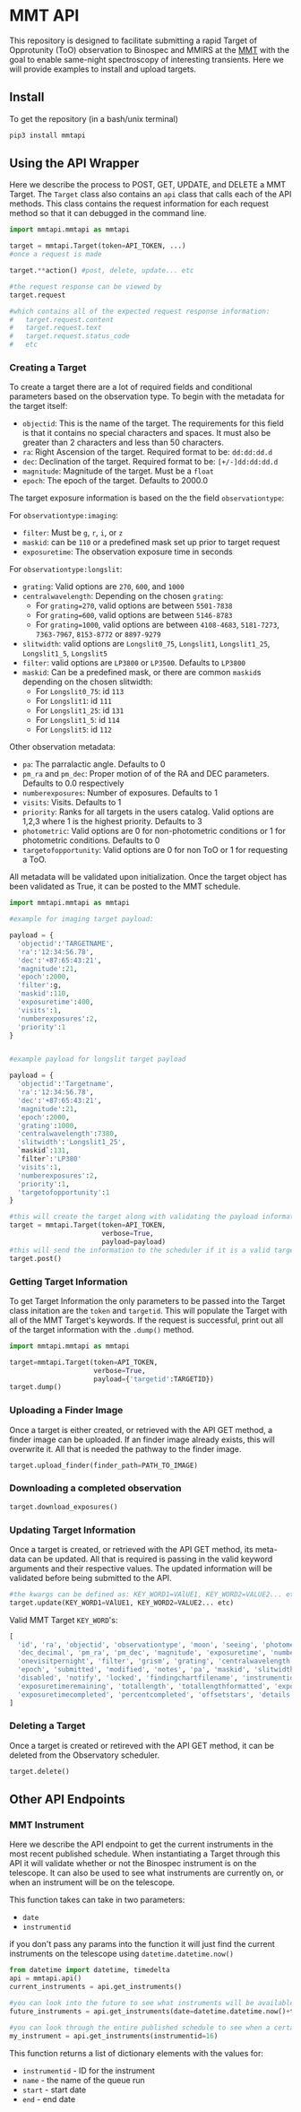 # MMT API

This repository is designed to facilitate submitting a rapid Target of Opprotunity (ToO) observation to Binospec and MMIRS at the [MMT](https://www.mmto.org/) with the goal to enable same-night spectroscopy of interesting transients. Here we will provide examples to install and upload targets.

## Install
To get the repository (in a bash/unix terminal)
```bash
pip3 install mmtapi
```

## Using the API Wrapper

Here we describe the process to POST, GET, UPDATE, and DELETE a MMT Target. The `Target` class also contains an `api` class that calls each of the API methods. This class contains the request information for each request method so that it can debugged in the command line. 

```python
import mmtapi.mmtapi as mmtapi

target = mmtapi.Target(token=API_TOKEN, ...)
#once a request is made

target.**action() #post, delete, update... etc

#the request response can be viewed by
target.request

#which contains all of the expected request response information:
#   target.request.content
#   target.request.text
#   target.request.status_code
#   etc
```

### Creating a Target

To create a target there are a lot of required fields and conditional parameters based on the observation type. To begin with the metadata for the target itself:

* `objectid`: This is the name of the target. The requirements for this field is that it contains no special characters and spaces. It must also be greater than 2 characters and less than 50 characters.
* `ra`: Right Ascension of the target. Required format to be: `dd:dd:dd.d`
* `dec`: Declination of the target. Required format to be: `[+/-]dd:dd:dd.d`
* `magnitude`: Magnitude of the target. Must be a `float`
* `epoch`: The epoch of the target. Defaults to 2000.0

The target exposure information is based on the the field `observationtype`:

For `observationtype:imaging`:
* `filter`: Must be `g`, `r`, `i`, or `z`
* `maskid`: can be `110` or a predefined mask set up prior to target request
* `exposuretime`: The observation exposure time in seconds

For `observationtype:longslit`:
* `grating`: Valid options are `270`, `600`, and `1000`
* `centralwavelength`: Depending on the chosen `grating`:
  * For `grating=270`, valid options are between `5501-7838`
  * For `grating=600`, valid options are between `5146-8783`
  * For `grating=1000`, valid options are between `4108-4683`, `5181-7273`, `7363-7967`, `8153-8772` or `8897-9279`
* `slitwidth`: valid options are `Longslit0_75`, `Longslit1`, `Longslit1_25`, `Longslit1_5`, `Longslit5`
* `filter`: valid options are `LP3800` or `LP3500`. Defaults to `LP3800`
* `maskid`: Can be a predefined mask, or there are common `maskid`s depending on the chosen slitwidth:
  * For `Longslit0_75`: id `113`
  * For `Longslit1`: id `111`
  * For `Longslit1_25`: id `131`
  * For `Longslit1_5`: id `114`
  * For `Longslit5`: id `112`

Other observation metadata:

* `pa`: The parralactic angle. Defaults to 0
* `pm_ra` and `pm_dec`: Proper motion of of the RA and DEC parameters. Defaults to 0.0 respectively
* `numberexposures`: Number of exposures. Defaults to 1
* `visits`: Visits. Defaults to 1
* `priority`: Ranks for all targets in the users catalog. Valid options are 1,2,3 where 1 is the highest priority. Defaults to 3
* `photometric`: Valid options are 0 for non-photometric conditions or 1 for photometric conditions. Defaults to 0
* `targetofopportunity`: Valid options are 0 for non ToO or 1 for requesting a ToO.

All metadata will be validated upon initialization. Once the target object has been validated as True, it can be posted to the MMT schedule.

```python
import mmtapi.mmtapi as mmtapi

#example for imaging target payload:

payload = {
  'objectid':'TARGETNAME',
  'ra':'12:34:56.78',
  'dec':'+87:65:43:21',
  'magnitude':21,
  'epoch':2000,
  'filter':g,
  'maskid':110,
  'exposuretime':400,
  'visits':1,
  'numberexposures':2,
  'priority':1
}


#example payload for longslit target payload

payload = {
  'objectid':'Targetname',
  'ra':'12:34:56.78',
  'dec':'+87:65:43:21',
  'magnitude':21,
  'epoch':2000,
  'grating':1000,
  'centralwavelength':7380,
  'slitwidth':'Longslit1_25',
  `maskid`:131,
  `filter`:'LP380'
  'visits':1,
  'numberexposures':2,
  'priority':1,
  'targetofopportunity':1
}

#this will create the target along with validating the payload information. It will inform the user of any errors or warnings associated with the metadata
target = mmtapi.Target(token=API_TOKEN, 
                       verbose=True, 
                       payload=payload)
#this will send the information to the scheduler if it is a valid target
target.post()
```

### Getting Target Information

To get Target Information the only parameters to be passed into the Target class initation are the `token` and `targetid`. This will populate the Target with all of the MMT Target's keywords. If the request is successful, print out all of the target information with the `.dump()` method.

```python
import mmtapi.mmtapi as mmtapi

target=mmtapi.Target(token=API_TOKEN,
                     verbose=True,
                     payload={'targetid':TARGETID})
target.dump()
```

### Uploading a Finder Image

Once a target is either created, or retrieved with the API GET method, a finder image can be uploaded. If an finder image already exists, this will overwrite it. All that is needed the pathway to the finder image.

```python
target.upload_finder(finder_path=PATH_TO_IMAGE)
```

### Downloading a completed observation

```python
target.download_exposures()
```

### Updating Target Information

Once a target is created, or retrieved with the API GET method, its meta-data can be updated. All that is required is passing in the valid keyword arguments and their respective values. The updated information will be validated before being submitted to the API.

```python
#the kwargs can be defined as: KEY_WORD1=VAlUE1, KEY_WORD2=VALUE2... etc 
target.update(KEY_WORD1=VAlUE1, KEY_WORD2=VALUE2... etc)
```

Valid MMT Target `KEY_WORD`'s:

```python
[
  'id', 'ra', 'objectid', 'observationtype', 'moon', 'seeing', 'photometric', 'priority', 'dec', 'ra_decimal', 
  'dec_decimal', 'pm_ra', 'pm_dec', 'magnitude', 'exposuretime', 'numberexposures', 'visits', 
  'onevisitpernight', 'filter', 'grism', 'grating', 'centralwavelength', 'readtab', 'gain', 'dithersize', 
  'epoch', 'submitted', 'modified', 'notes', 'pa', 'maskid', 'slitwidth', 'slitwidthproperty', 'iscomplete',
  'disabled', 'notify', 'locked', 'findingchartfilename', 'instrumentid', 'targetofopportunity', 'reduced',
  'exposuretimeremaining', 'totallength', 'totallengthformatted', 'exposuretimeremainingformatted', 
  'exposuretimecompleted', 'percentcompleted', 'offsetstars', 'details', 'mask'
]
```

### Deleting a Target

Once a target is created or retireved with the API GET method, it can be deleted from the Observatory scheduler.

```python
target.delete()
```

## Other API Endpoints

### MMT Instrument

Here we describe the API endpoint to get the current instruments in the most recent published schedule. When instantiating a Target through this API it will validate whether or not the Binospec instrument is on the telescope. It can also be used to see what instruments are currently on, or when an instrument will be on the telescope.

This function takes can take in two parameters:
* `date` 
* `instrumentid`

if you don't pass any params into the function it will just find the current instruments on the telescope using `datetime.datetime.now()`

```python
from datetime import datetime, timedelta
api = mmtapi.api()
current_instruments = api.get_instruments()

#you can look into the future to see what instruments will be available:
future_instruments = api.get_instruments(date=datetime.datetime.now()+timedelta(months=1))

#you can look through the entire published schedule to see when a certain instrument will be on the telescope (Binospec = 16)
my_instrument = api.get_instruments(instrumentid=16)
```

This function returns a list of dictionary elements with the values for: 
* `instrumentid` - ID for the instrument
* `name` -  the name of the queue run
* `start` - start date
* `end` - end date
